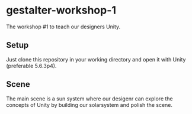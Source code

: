 # gestalter-workshop-1
The workshop #1 to teach our designers Unity.
## Setup
Just clone this repository in your working directory and open it with Unity (preferable 5.6.3p4).
## Scene
The main scene is a sun system where our desigenr can explore the concepts of Unity by building our solarsystem and polish the scene.
